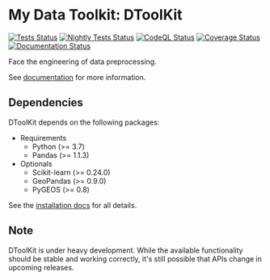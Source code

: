 # My Data Toolkit: DToolKit

[![Tests Status](https://github.com/Zeroto521/my-data-toolkit/actions/workflows/tests.yml/badge.svg)](https://github.com/Zeroto521/my-data-toolkit/actions/workflows/tests.yml)
[![Nightly Tests Status](https://github.com/Zeroto521/my-data-toolkit/actions/workflows/nightly-tests.yml/badge.svg)](https://github.com/Zeroto521/my-data-toolkit/actions/workflows/nightly-tests.yml)
[![CodeQL Status](https://github.com/Zeroto521/my-data-toolkit/actions/workflows/codeql-analysis.yml/badge.svg)](https://github.com/Zeroto521/my-data-toolkit/actions/workflows/codeql-analysis.yml)
[![Coverage Status](https://codecov.io/gh/Zeroto521/my-data-toolkit/branch/master/graph/badge.svg)](https://codecov.io/gh/Zeroto521/my-data-toolkit)
[![Documentation Status](https://readthedocs.org/projects/my-data-toolkit/badge/?version=latest)](https://my-data-toolkit.readthedocs.io/en/latest/?badge=latest)

Face the engineering of data preprocessing.

See [documentation](https://my-data-toolkit.readthedocs.io/) for more information.

## Dependencies

DToolKit depends on the following packages:

- Requirements
  - Python (>= 3.7)
  - Pandas (>= 1.1.3)
- Optionals
  - Scikit-learn (>= 0.24.0)
  - GeoPandas (>= 0.9.0)
  - PyGEOS (>= 0.8)

See the [installation docs](https://my-data-toolkit.readthedocs.io/en/latest/guide/installation.html) for all details.

## Note

DToolKit is under heavy development.
While the available functionality should be stable and working correctly,
it's still possible that APIs change in upcoming releases.
